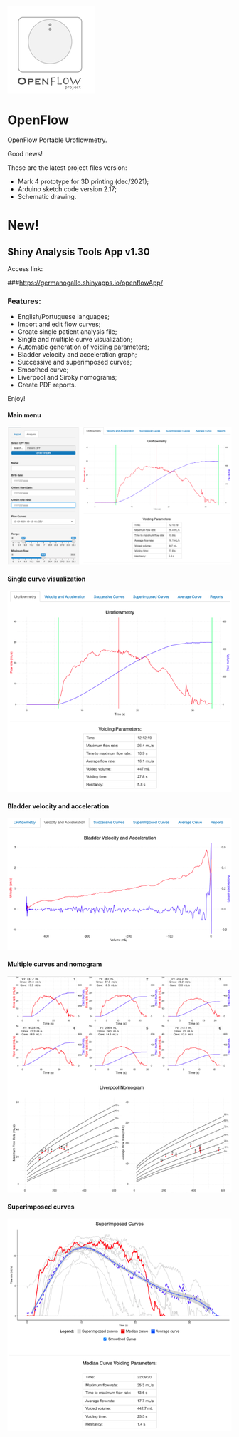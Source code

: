 <img src="./Openflow.jpg">

# OpenFlow

OpenFlow Portable Uroflowmetry.


Good news!

These are the latest project files version:

- Mark 4 prototype for 3D printing (dec/2021);
- Arduino sketch code version 2.17;
- Schematic drawing.

# New!

## Shiny Analysis Tools App v1.30
 
Access link: 

###https://germanogallo.shinyapps.io/openflowApp/

### Features:

* English/Portuguese languages;
* Import and edit flow curves;
* Create single patient analysis file;
* Single and multiple curve visualization;
* Automatic generation of voiding parameters;
* Bladder velocity and acceleration graph;
* Successive and superimposed curves;
* Smoothed curve;
* Liverpool and Siroky nomograms;
* Create PDF reports.


Enjoy!


#### Main menu

<img src="./photo/01.png">

#### Single curve visualization

<img src="./photo/02.png">

#### Bladder velocity and acceleration

<img src="./photo/03.png">

#### Multiple curves and nomogram

<img src="./photo/04.png">

#### Superimposed curves

<img src="./photo/05.png">
